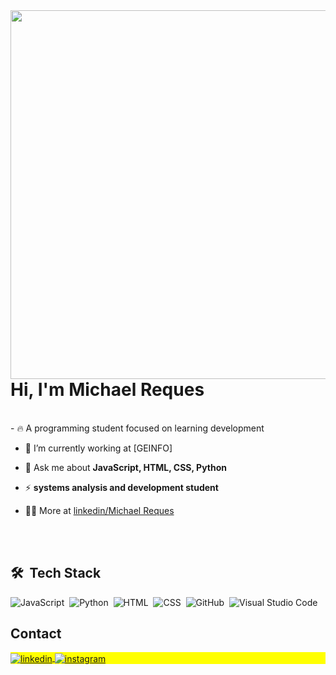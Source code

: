 <img align="right" height="590em" src="https://raw.githubusercontent.com/gist/Mikasfr/193dc2c00d93a5ecb57a49e6ac90dc2d/raw/aaca7d677e6df74940922d7657b414a9f1626bec/githubcard.svg"/>
<h1 align="left">Hi, I'm Michael Reques</h1>
<br>
- 🔥 A programming student focused on learning development

- 🔭 I’m currently working at [GEINFO]

- 💬 Ask me about **JavaScript, HTML, CSS, Python**

- ⚡ **systems analysis and development student**

- 👨‍💻 More at [linkedin/Michael Reques](linkedin.com/in/michael-reques/)



<br><br>

## 🛠 &nbsp;Tech Stack

![JavaScript](https://img.shields.io/badge/-JavaScript-05122A?style=flat&logo=javascript)&nbsp;
![Python](https://img.shields.io/badge/-Python-05122A?style=flat&logo=python&logoColor=1572B6)&nbsp;
![HTML](https://img.shields.io/badge/-HTML-05122A?style=flat&logo=HTML5)&nbsp;
![CSS](https://img.shields.io/badge/-CSS-05122A?style=flat&logo=CSS3&logoColor=1572B6)&nbsp;
![GitHub](https://img.shields.io/badge/-GitHub-05122A?style=flat&logo=github)&nbsp;
![Visual Studio Code](https://img.shields.io/badge/-Visual%20Studio%20Code-05122A?style=flat&logo=visual-studio-code&logoColor=007ACC)&nbsp;
<br>

## Contact

<p align="left" style="background:yellow"> 
</a>
<a href="https://www.linkedin.com/in/michael-reques/" target="_blank">
  <img align="center" src="https://img.shields.io/badge/-MichaelReques-05122A?style=flat&logo=linkedin" alt="linkedin"/>
</a>
<a href="https://www.instagram.com/michael_reques/" target="_blank">
 <img align="center" src="https://img.shields.io/badge/-@MichaelReques-05122A?style=flat&logo=instagram" alt="instagram"/>
</a>
</p>

